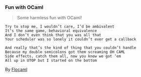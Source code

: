 ### Fun with OCaml

> Some harmless fun with OCaml!

```
Try to stop me, I wouldn’t care, I’d be ambivalent
It’s the same game, behavioral equivalence
And I don’t even think that you was all that
Your scheduler was so lonely it couldn’t ever get a callback

And really that’s the kind of thing that you couldn’t handle
Because my double semicolons got them screaming OH CAML
Side effects, catch them all, now you know we got ‘em
All up in UTOP but I started on the bottom
```
By [Flocaml](https://soundcloud.com/rangersbeats/flocaml)
